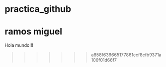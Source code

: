 # practica_github

ramos miguel
=======
Hola mundo!!!
>>>>>>> a858f636665177861ccf8cfb9371a106f01d66f7

